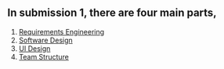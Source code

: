## In submission 1, there are four main parts,
1. [Requirements Engineering]()
2. [Software Design](https://git.ecdf.ed.ac.uk/sd202021groups/group_10/wikis/software_design)
3. [UI Design](https://git.ecdf.ed.ac.uk/sd202021groups/group_10/wikis/UI_design)
4. [Team Structure](https://git.ecdf.ed.ac.uk/sd202021groups/group_10/wikis/Team_structure)